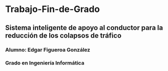 # Trabajo-Fin-de-Grado

## Sistema inteligente de apoyo al conductor para la reducción de los colapsos de tráfico

### Alumno: Edgar Figueroa González

### Grado en Ingeniería Informática